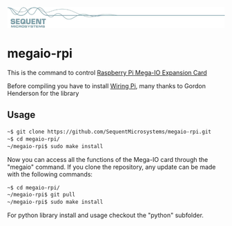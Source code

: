
[![megaio-rpi](readmeres/sequent.jpg)](https://www.sequentmicrosystems.com/megaio.html)

# megaio-rpi

This is the command to control [Raspberry Pi Mega-IO Expansion Card](https://www.sequentmicrosystems.com/megaio.html)

Before compiling you have to install [Wiring Pi](http://wiringpi.com/download-and-install/), many thanks to Gordon Henderson for the library

## Usage

```bash
~$ git clone https://github.com/SequentMicrosystems/megaio-rpi.git
~$ cd megaio-rpi/
~/megaio-rpi$ sudo make install
```

Now you can access all the functions of the Mega-IO card through the "megaio" command.
If you clone the repository, any update can be made with the following commands:

```bash
~$ cd megaio-rpi/  
~/megaio-rpi$ git pull
~/megaio-rpi$ sudo make install
```  

For python library install and usage checkout the "python" subfolder.
